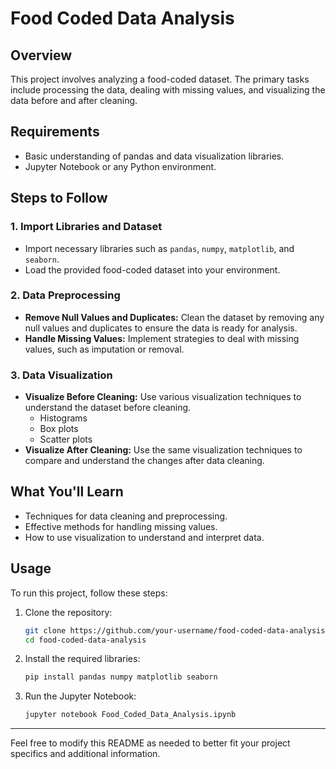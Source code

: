 # Food Coded Data Analysis

## Overview

This project involves analyzing a food-coded dataset. The primary tasks include processing the data, dealing with missing values, and visualizing the data before and after cleaning.

## Requirements

- Basic understanding of pandas and data visualization libraries.
- Jupyter Notebook or any Python environment.

## Steps to Follow

### 1. Import Libraries and Dataset

- Import necessary libraries such as `pandas`, `numpy`, `matplotlib`, and `seaborn`.
- Load the provided food-coded dataset into your environment.

### 2. Data Preprocessing

- **Remove Null Values and Duplicates:** Clean the dataset by removing any null values and duplicates to ensure the data is ready for analysis.
- **Handle Missing Values:** Implement strategies to deal with missing values, such as imputation or removal.

### 3. Data Visualization

- **Visualize Before Cleaning:** Use various visualization techniques to understand the dataset before cleaning.
  - Histograms
  - Box plots
  - Scatter plots
- **Visualize After Cleaning:** Use the same visualization techniques to compare and understand the changes after data cleaning.

## What You'll Learn

- Techniques for data cleaning and preprocessing.
- Effective methods for handling missing values.
- How to use visualization to understand and interpret data.

## Usage

To run this project, follow these steps:

1. Clone the repository:
   ```bash
   git clone https://github.com/your-username/food-coded-data-analysis.git
   cd food-coded-data-analysis
   ```

2. Install the required libraries:
   ```bash
   pip install pandas numpy matplotlib seaborn
   ```

3. Run the Jupyter Notebook:
   ```bash
   jupyter notebook Food_Coded_Data_Analysis.ipynb
   ```

---

Feel free to modify this README as needed to better fit your project specifics and additional information.
